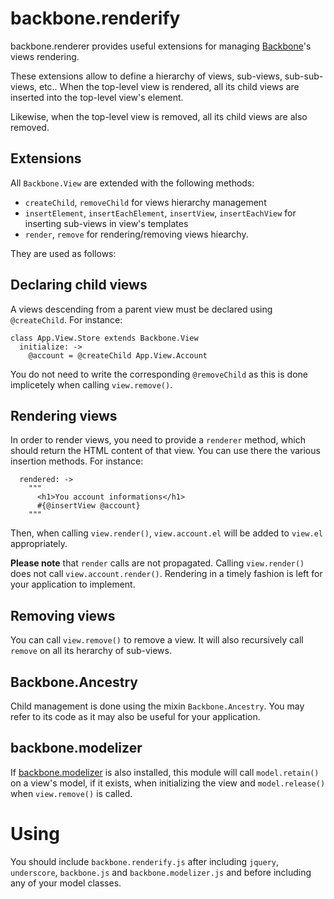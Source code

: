 backbone.renderify
==================

backbone.renderer provides useful extensions for managing [Backbone](http://backbonejs.org/)'s views rendering.

These extensions allow to define a hierarchy of views, sub-views, sub-sub-views, etc.. When the top-level view 
is rendered, all its child views are inserted into the top-level view's element.

Likewise, when the top-level view is removed, all its child views are also removed.

Extensions
----------

All `Backbone.View` are extended with the following methods:

* `createChild`, `removeChild` for views hierarchy management
* `insertElement`, `insertEachElement`, `insertView`, `insertEachView` for inserting sub-views in view's templates
* `render`, `remove` for rendering/removing views hiearchy.

They are used as follows:

Declaring child views
---------------------

A views descending from a parent view must be declared using `@createChild`. For instance:

```
class App.View.Store extends Backbone.View
  initialize: ->
    @account = @createChild App.View.Account
```

You do not need to write the corresponding `@removeChild` as this is done implicetely when calling `view.remove()`.

Rendering views
---------------

In order to render views, you need to provide a `renderer` method, which should return the HTML content of that
view. You can use there the various insertion methods. For instance:

```
  rendered: ->
    """
      <h1>You account informations</h1>
      #{@insertView @account}
    """
```

Then, when calling `view.render()`, `view.account.el` will be added to `view.el` appropriately.

**Please note** that `render` calls are not propagated. Calling `view.render()` does
not call `view.account.render()`. Rendering in a timely fashion is left for your application to implement.

Removing views
--------------

You can call `view.remove()` to remove a view. It will also recursively call `remove` on all its herarchy of sub-views.

Backbone.Ancestry
-----------------

Child management is done using the mixin `Backbone.Ancestry`. You may refer to its code as it may also be 
useful for your application.

backbone.modelizer
------------------

If [backbone.modelizer](https://github.com/audiosocket/backbone.modelizer/) is also installed, this module will
call `model.retain()` on a view's model, if it exists, when initializing the view  and `model.release()` when
`view.remove()` is called.

Using
=====

You should include `backbone.renderify.js` after including `jquery`, `underscore`, `backbone.js`
and `backbone.modelizer.js` and before including any of your model classes.
